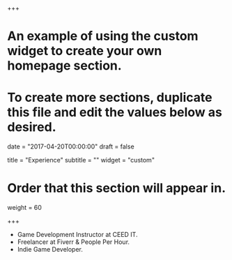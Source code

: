 +++
# An example of using the custom widget to create your own homepage section.
# To create more sections, duplicate this file and edit the values below as desired.

date = "2017-04-20T00:00:00"
draft = false

title = "Experience"
subtitle = ""
widget = "custom"

# Order that this section will appear in.
weight = 60

+++

- Game Development Instructor at CEED IT.
- Freelancer at Fiverr & People Per Hour.
- Indie Game Developer.